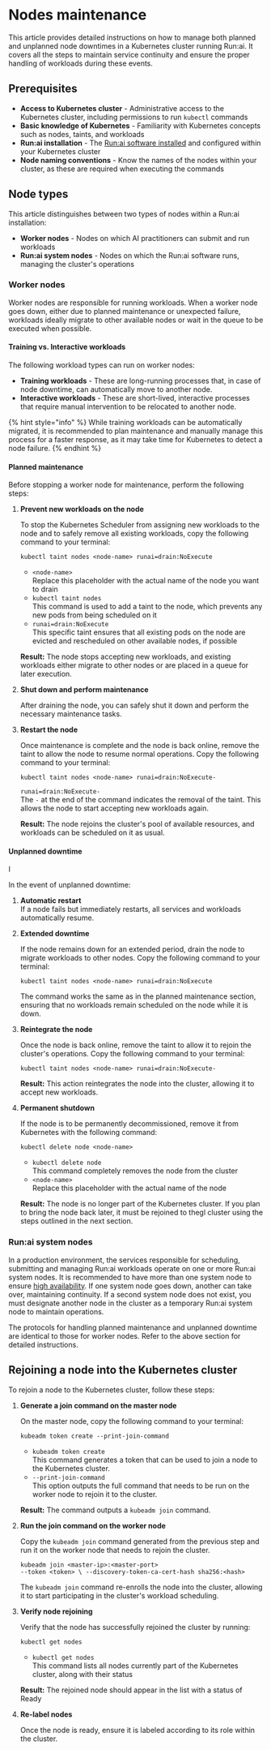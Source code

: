 # Nodes maintenance

This article provides detailed instructions on how to manage both planned and unplanned node downtimes in a Kubernetes cluster running Run:ai. It covers all the steps to maintain service continuity and ensure the proper handling of workloads during these events.

## Prerequisites

* **Access to Kubernetes cluster** - Administrative access to the Kubernetes cluster, including permissions to run `kubectl` commands
* **Basic knowledge of Kubernetes** - Familiarity with Kubernetes concepts such as nodes, taints, and workloads
* **Run:ai installation** - The [Run:ai software installed](../cluster-installation/install-using-helm.md) and configured within your Kubernetes cluster
* **Node naming conventions** - Know the names of the nodes within your cluster, as these are required when executing the commands

## Node types

This article distinguishes between two types of nodes within a Run:ai installation:

* **Worker nodes** - Nodes on which AI practitioners can submit and run workloads
* **Run:ai system nodes** - Nodes on which the Run:ai software runs, managing the cluster's operations

### Worker nodes

Worker nodes are responsible for running workloads. When a worker node goes down, either due to planned maintenance or unexpected failure, workloads ideally migrate to other available nodes or wait in the queue to be executed when possible.

#### Training vs. Interactive workloads

The following workload types can run on worker nodes:

* **Training workloads** - These are long-running processes that, in case of node downtime, can automatically move to another node.
* **Interactive workloads** - These are short-lived, interactive processes that require manual intervention to be relocated to another node.

{% hint style="info" %}
While training workloads can be automatically migrated, it is recommended to plan maintenance and manually manage this process for a faster response, as it may take time for Kubernetes to detect a node failure.
{% endhint %}

#### Planned maintenance

Before stopping a worker node for maintenance, perform the following steps:

1.  **Prevent new workloads on the node**

    To stop the Kubernetes Scheduler from assigning new workloads to the node and to safely remove all existing workloads, copy the following command to your terminal:

    ```plaintext
    kubectl taint nodes <node-name> runai=drain:NoExecute
    ```

    * `<node-name>`\
      Replace this placeholder with the actual name of the node you want to drain
    * `kubectl taint nodes`\
      This command is used to add a taint to the node, which prevents any new pods from being scheduled on it
    * `runai=drain:NoExecute`\
      This specific taint ensures that all existing pods on the node are evicted and rescheduled on other available nodes, if possible

    **Result:** The node stops accepting new workloads, and existing workloads either migrate to other nodes or are placed in a queue for later execution.
2.  **Shut down and perform maintenance**

    After draining the node, you can safely shut it down and perform the necessary maintenance tasks.
3.  **Restart the node**

    Once maintenance is complete and the node is back online, remove the taint to allow the node to resume normal operations. Copy the following command to your terminal:

    ```plaintext
    kubectl taint nodes <node-name> runai=drain:NoExecute-
    ```

    `runai=drain:NoExecute-`\
    The `-` at the end of the command indicates the removal of the taint. This allows the node to start accepting new workloads again.

    **Result:** The node rejoins the cluster's pool of available resources, and workloads can be scheduled on it as usual.

#### Unplanned downtime

I

In the event of unplanned downtime:

1. **Automatic restart**\
   If a node fails but immediately restarts, all services and workloads automatically resume.
2.  **Extended downtime**

    If the node remains down for an extended period, drain the node to migrate workloads to other nodes. Copy the following command to your terminal:

    ```plaintext
    kubectl taint nodes <node-name> runai=drain:NoExecute
    ```

    The command works the same as in the planned maintenance section, ensuring that no workloads remain scheduled on the node while it is down.
3.  **Reintegrate the node**

    Once the node is back online, remove the taint to allow it to rejoin the cluster's operations. Copy the following command to your terminal:

    ```plaintext
    kubectl taint nodes <node-name> runai=drain:NoExecute- 
    ```

    **Result:** This action reintegrates the node into the cluster, allowing it to accept new workloads.
4.  **Permanent shutdown**

    If the node is to be permanently decommissioned, remove it from Kubernetes with the following command:

    ```plaintext
    kubectl delete node <node-name>
    ```

    * `kubectl delete node`\
      This command completely removes the node from the cluster
    * `<node-name>`\
      Replace this placeholder with the actual name of the node

    **Result:** The node is no longer part of the Kubernetes cluster. If you plan to bring the node back later, it must be rejoined to thegl cluster using the steps outlined in the next section.

### Run:ai system nodes

In a production environment, the services responsible for scheduling, submitting and managing Run:ai workloads operate on one or more Run:ai system nodes. It is recommended to have more than one system node to ensure [high availability](../docs/config/ha.md). If one system node goes down, another can take over, maintaining continuity. If a second system node does not exist, you must designate another node in the cluster as a temporary Run:ai system node to maintain operations.

The protocols for handling planned maintenance and unplanned downtime are identical to those for worker nodes. Refer to the above section for detailed instructions.

## Rejoining a node into the Kubernetes cluster

To rejoin a node to the Kubernetes cluster, follow these steps:

1.  **Generate a join command on the master node**

    On the master node, copy the following command to your terminal:

    ```plaintext
    kubeadm token create --print-join-command
    ```

    * `kubeadm token create`\
      This command generates a token that can be used to join a node to the Kubernetes cluster.
    * `--print-join-command`\
      This option outputs the full command that needs to be run on the worker node to rejoin it to the cluster.

    **Result:** The command outputs a `kubeadm join` command.
2.  **Run the join command on the worker node**

    Copy the `kubeadm join` command generated from the previous step and run it on the worker node that needs to rejoin the cluster.

    ```plaintext
    kubeadm join <master-ip>:<master-port> 
    --token <token> \ --discovery-token-ca-cert-hash sha256:<hash>
    ```

    The `kubeadm join` command re-enrolls the node into the cluster, allowing it to start participating in the cluster's workload scheduling.
3.  **Verify node rejoining**

    Verify that the node has successfully rejoined the cluster by running:

    ```plaintext
    kubectl get nodes
    ```

    * `kubectl get nodes`\
      This command lists all nodes currently part of the Kubernetes cluster, along with their status

    **Result:** The rejoined node should appear in the list with a status of Ready
4.  **Re-label nodes**

    Once the node is ready, ensure it is labeled according to its role within the cluster.
